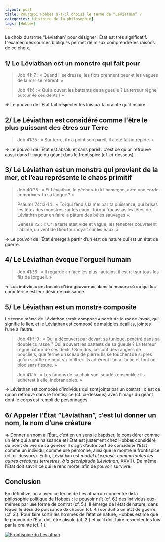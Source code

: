 ```yaml
---
layout: post
title: Pourquoi Hobbes a-t-il choisi le terme de “Léviathan” ?
categories: [Histoire de la philosophie]
tags: [Hobbes]
---
```


Le choix du terme “Léviathan” pour désigner l'État est très significatif. L'examen des sources bibliques permet de mieux comprendre les raisons de ce choix.

## 1/ Le Léviathan est un monstre qui fait peur

>Job 41:17 : « Quand il se dresse, les flots prennent peur et les vagues de la mer se retirent. »
>
>Job 41:6 : « Qui a ouvert les battants de sa gueule ? La terreur règne autour de ses dents ! »

&rArr; Le pouvoir de l’État fait respecter les lois par la crainte qu’il inspire.

## 2/ Le Léviathan est considéré comme l'être le plus puissant des êtres sur Terre

>Job 41:25 : « Sur terre, il n’a point son pareil, il a été fait intrépide. »

&rArr; Le pouvoir de l’État est absolu et sans pareil : c'est ce qu'on retrouve aussi dans l’image du géant dans le frontispice (cf. ci-dessous).
 

## 3/ Le Léviathan est un monstre qui provient de la mer, et l’eau représente le chaos primitif

>Job 40:25 : « Et Léviathan, le pêches-tu à l’hameçon, avec une corde comprimes-tu sa langue ? »
>
>Psaume 74:13-14 : « Toi qui fendis la mer par ta puissance, qui brisas les têtes des monstres sur les eaux ; toi qui fracassas les têtes de Léviathan pour en faire la pâture des bêtes sauvages ».
>
>Genèse 1:2 : « Or la terre était vide et vague, les ténèbres couvraient l’abîme, un vent de Dieu tournoyait sur les eaux. »

&rArr; Le pouvoir de l’État émerge à partir d’un état de nature qui est un état de guerre.

## 4/ Le Léviathan évoque l'orgueil humain

> Job 41:26 : « Il regarde en face les plus hautains, il est roi sur tous les fils de l’orgueil. »

&rArr; Les individus ont besoin d’être gouvernés, dans la mesure où ce qui les caractérise est leur désir de puissance.


## 5/ Le Léviathan est un monstre composite

Le terme même de Léviathan serait composé à partir de la racine _lavah_, qui signifie le lien, et le Léviathan est composé de multiples écailles, jointes l’une à l’autre.

>Job 41:5-9 : « Qui a découvert par devant sa tunique, pénétré dans sa double cuirasse ? Qui a ouvert les battants de sa gueule ? La terreur règne autour de ses dents ! Son dos, ce sont des rangées de boucliers, que ferme un sceau de pierre. Ils se touchent de si près qu’un souffle ne peut s’y infiltrer. Ils adhèrent l’un à l’autre et font un bloc sans fissure. »
>
>Job 41:15 : « Les fanons de sa chair sont soudés ensemble : ils adhèrent à elle, inébranlables. »

&rArr; Léviathan est composé d’individus qui sont joints par un contrat : c'est ce qu'on retrouve dans le frontispice (cf. ci-dessous) avec l'image du géant dont le corps est rempli de personnages.

 
## 6/ Appeler l’État “Léviathan”, c’est lui donner un nom, le nom d’une créature

&rArr; Donner un nom à l’État, c’est en un sens le baptiser, le considérer comme un être qui a une naissance et l’État est justement chez Hobbes considéré du point de vue de sa genèse. Il s’agit d’autre part de considérer l’État comme un individu, comme une personne, ainsi que le montre le frontispice (cf. ci-dessous). Enfin, Léviathan est <cite>mortel et exposé, comme toutes les autres créatures terrestres, à la décrépitude</cite> (_Léviathan_, XXVIII). De même l’État doit savoir ce qui le rend mortel afin de pouvoir survivre.


## Conclusion

En définitive, on a avec ce terme de Léviathan un concentré de la philosophie politique de Hobbes : le pouvoir naît (cf. 6.) des individus eux-mêmes par une forme de contrat (cf. 5.). Il émerge de l’état de nature, dans lequel le désir de puissance de chacun (cf. 4.) conduit à un état de guerre (cf. 3.). Pour faire sortir les hommes de l’état de nature, Hobbes estime que le pouvoir de l’État doit être absolu (cf. 2.) et qu’il doit faire respecter les lois par la crainte (cf. 1.).


[![Frontispice du Léviathan](https://upload.wikimedia.org/wikipedia/commons/9/9d/Leviathan_livre.jpg)](https://upload.wikimedia.org/wikipedia/commons/9/9d/Leviathan_livre.jpg)